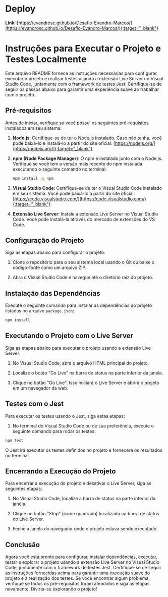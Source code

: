 # Deploy

**Link**: [https://evandrosc.github.io/Desafio-Evandro-Marcos/](https://evandrosc.github.io/Desafio-Evandro-Marcos/){:target="_blank"}

# Instruções para Executar o Projeto e Testes Localmente

Este arquivo README fornece as instruções necessárias para configurar, executar o projeto e realizar testes usando a extensão Live Server no Visual Studio Code, juntamente com o framework de testes Jest. Certifique-se de seguir os passos abaixo para garantir uma experiência suave ao trabalhar com o projeto.

## Pré-requisitos

Antes de iniciar, verifique se você possui os seguintes pré-requisitos instalados em seu sistema:

1. **Node.js**: Certifique-se de ter o Node.js instalado. Caso não tenha, você pode baixá-lo e instalá-lo a partir do site oficial: [https://nodejs.org/](https://nodejs.org/){:target="_blank"}

2. **npm (Node Package Manager)**: O npm é instalado junto com o Node.js. Verifique se você tem a versão mais recente do npm instalada executando o seguinte comando no terminal:

   ```sh
   npm install -g npm
   ```

3. **Visual Studio Code**: Certifique-se de ter o Visual Studio Code instalado em seu sistema. Você pode baixá-lo a partir do site oficial: [https://code.visualstudio.com/](https://code.visualstudio.com/){:target="_blank"}

4. **Extensão Live Server**: Instale a extensão Live Server no Visual Studio Code. Você pode instalá-la através do mercado de extensões do VS Code.

## Configuração do Projeto

Siga as etapas abaixo para configurar o projeto:

1. Clone o repositório para o seu sistema local usando o Git ou baixe o código-fonte como um arquivo ZIP.

2. Abra o Visual Studio Code e navegue até o diretório raiz do projeto.

## Instalação das Dependências

Execute o seguinte comando para instalar as dependências do projeto listadas no arquivo `package.json`:

```sh
npm install
```

## Executando o Projeto com o Live Server

Siga as etapas abaixo para executar o projeto usando a extensão Live Server:

1. No Visual Studio Code, abra o arquivo HTML principal do projeto.

2. Localize o botão "Go Live" na barra de status na parte inferior da janela.

3. Clique no botão "Go Live". Isso iniciará o Live Server e abrirá o projeto em um navegador da web.

## Testes com o Jest

Para executar os testes usando o Jest, siga estas etapas:

1. No terminal do Visual Studio Code ou de sua preferência, execute o seguinte comando para rodar os testes:

```sh
npm test
```

O Jest irá executar os testes definidos no projeto e fornecerá os resultados no terminal.

## Encerrando a Execução do Projeto

Para encerrar a execução do projeto e desativar o Live Server, siga as seguintes etapas:

1. No Visual Studio Code, localize a barra de status na parte inferior da janela.

2. Clique no botão "Stop" (ícone quadrado) localizado na barra de status do Live Server.

3. Feche a janela do navegador onde o projeto estava sendo executado.

## Conclusão

Agora você está pronto para configurar, instalar dependências, executar, testar e explorar o projeto usando a extensão Live Server no Visual Studio Code, juntamente com o framework de testes Jest. Certifique-se de seguir as instruções fornecidas acima para garantir uma execução suave do projeto e a realização dos testes. Se você encontrar algum problema, verifique se todos os pré-requisitos foram atendidos e siga as etapas novamente. Divirta-se explorando o projeto!
